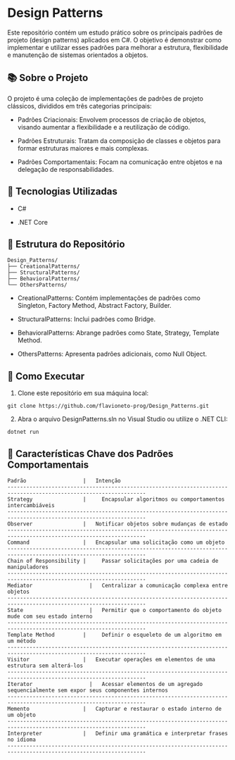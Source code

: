 # Design Patterns

Este repositório contém um estudo prático sobre os principais padrões de projeto (design patterns) aplicados em C#. 
O objetivo é demonstrar como implementar e utilizar esses padrões para melhorar a estrutura, flexibilidade e manutenção de sistemas orientados a objetos.

## 📚 Sobre o Projeto

O projeto é uma coleção de implementações de padrões de projeto clássicos, divididos em três categorias principais:

* Padrões Criacionais: Envolvem processos de criação de objetos, visando aumentar a flexibilidade e a reutilização de código.

* Padrões Estruturais: Tratam da composição de classes e objetos para formar estruturas maiores e mais complexas.

* Padrões Comportamentais: Focam na comunicação entre objetos e na delegação de responsabilidades.

## 🔧 Tecnologias Utilizadas

* C#

* .NET Core

## 🧪 Estrutura do Repositório

```
Design_Patterns/
├── CreationalPatterns/
├── StructuralPatterns/
├── BehavioralPatterns/
└── OthersPatterns/
```

* CreationalPatterns: Contém implementações de padrões como Singleton, Factory Method, Abstract Factory, Builder.

* StructuralPatterns: Inclui padrões como Bridge.

* BehavioralPatterns: Abrange padrões como State, Strategy, Template Method.

* OthersPatterns: Apresenta padrões adicionais, como Null Object.

## 🚀 Como Executar

1. Clone este repositório em sua máquina local:

```
git clone https://github.com/flavioneto-prog/Design_Patterns.git
```

2. Abra o arquivo DesignPatterns.sln no Visual Studio ou utilize o .NET CLI:
```
dotnet run
```

## 🧠 Características Chave dos Padrões Comportamentais
```
Padrão	                |   Intenção
------------------------------------------------------------------------------------------------------------------
Strategy                |	  Encapsular algoritmos ou comportamentos intercambiáveis
------------------------------------------------------------------------------------------------------------------
Observer                |   Notificar objetos sobre mudanças de estado
------------------------------------------------------------------------------------------------------------------
Command	                |   Encapsular uma solicitação como um objeto
------------------------------------------------------------------------------------------------------------------
Chain of Responsibility |	  Passar solicitações por uma cadeia de manipuladores
------------------------------------------------------------------------------------------------------------------
Mediator	              |   Centralizar a comunicação complexa entre objetos
------------------------------------------------------------------------------------------------------------------
State	                  |   Permitir que o comportamento do objeto mude com seu estado interno
------------------------------------------------------------------------------------------------------------------
Template Method         |	  Definir o esqueleto de um algoritmo em um método
------------------------------------------------------------------------------------------------------------------
Visitor	                |   Executar operações em elementos de uma estrutura sem alterá-los
------------------------------------------------------------------------------------------------------------------
Iterator	              |   Acessar elementos de um agregado sequencialmente sem expor seus componentes internos
------------------------------------------------------------------------------------------------------------------
Memento	                |   Capturar e restaurar o estado interno de um objeto
------------------------------------------------------------------------------------------------------------------
Interpreter	            |   Definir uma gramática e interpretar frases no idioma
------------------------------------------------------------------------------------------------------------------
```
